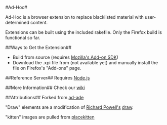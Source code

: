 #Ad-Hoc#

Ad-Hoc is a browser extension to replace blacklisted material with user-determined content. 

Extensions can be built using the included rakefile. Only the Firefox build is functional so far. 

##Ways to Get the Extension##

* Build from source (requires [Mozilla's Add-on SDK](https://addons.mozilla.org/en-US/developers/builder))
* Download the .xpi file from (not available yet) and manually install the file on Firefox's "Add-ons" page.

##Reference Server##
Requires [Node.js](http://nodejs.org/)

##More Information##
Check our [wiki](https://github.com/emac-utd/ad-hoc/wiki)

##Attributions##
Forked from [ad-ade](https://github.com/philippbosch/ad-ade)

"Draw" elements are a modification of [Richard Powell's](www.byrichardpowell.co.uk/) [draw](https://github.com/byrichardpowell/draw).

"kitten" images are pulled from [placekitten](http://placekitten.com/)




